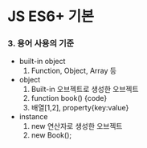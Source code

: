 # JS ES6+ 기본

### 3. 용어 사용의 기준

- built-in object
  1. Function, Object, Array 등
- object
  1. Built-in 오브젝트로 생성한 오브젝트
  2. function book() {code}
  3. 배열[1,2], property{key:value}
- instance
  1. new 연산자로 생성한 오브젝트
  2. new Book();
